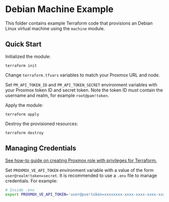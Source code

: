 # Debian Machine Example

This folder contains example Terraform code that provisions an Debian Linux
virtual machine using the `machine` module.

## Quick Start

Initialized the module:

```
terraform init
```

Change `terraform.tfvars` variables to match your Proxmox URL and node.

Set `PM_API_TOKEN_ID` and `PM_API_TOKEN_SECRET` environment variables with your
Proxmox token ID and secret token.
Note the token ID _must_ contain the username and realm, for example
`root@pam!token`.

Apply the module:

```
terraform apply
```

Destroy the provisioned resources:

```
terraform destroy
```

## Managing Credentials

[See how-to guide on creating Proxmox role with privileges for Terraform.](https://lkummer.github.io/homelab-wiki/how-to/proxmox-api-tokens/#creating-role-for-automation)

Set `PROXMOX_VE_API_TOKEN` environment variable with a value of the form
`user@realm!token=secret`.
It is recommended to use a `.env` file to manage credentials.
For example:

```bash
# Inside .env
export PROXMOX_VE_API_TOKEN='user@pve!token=xxxxxxxx-xxxx-xxxx-xxxx-xxxxxxxxxxxx'
```

